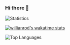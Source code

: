 ### Hi there 👋

<!--
**Omaraitbenhaddi/Omaraitbenhaddi** is a ✨ _special_ ✨ repository because its `README.md` (this file) appears on your GitHub profile.

Here are some ideas to get you started:

- 🔭 I’m currently working on ...
- 🌱 I’m currently learning CS engineering student
- 👯 I’m looking to collaborate on machine learning / dev ops / cyber securite / Software Developer
- 🤔 I’m looking for help with ...
- 💬 Ask me about ...
- 📫 How to reach me: ...
- 😄 Pronouns: ...
- ⚡ Fun fact: ...
-->


![Statistics](https://github-readme-stats.vercel.app/api?username=Omaraitbenhaddi&count_private=true&show_icons=true&theme=radical)

[![willianrod's wakatime stats](https://github-readme-stats.vercel.app/api/wakatime?username=Omaraitbenhaddi)](https://github.com/anuraghazra/github-readme-stats)



![Top Languages](https://github-readme-stats.vercel.app/api/top-langs/?username=Omaraitbenhaddi&show_icons=true&theme=radical)

